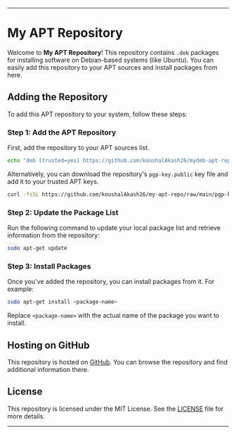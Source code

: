 
---

# My APT Repository

Welcome to **My APT Repository**! This repository contains `.deb` packages for installing software on Debian-based systems (like Ubuntu). You can easily add this repository to your APT sources and install packages from here.

## Adding the Repository

To add this APT repository to your system, follow these steps:

### Step 1: Add the APT Repository

First, add the repository to your APT sources list.

```bash
echo "deb [trusted=yes] https://github.com/koushalAkash26/mydeb-apt-repo/koushal-apt-repo stable main" | sudo tee /etc/apt/sources.list.d/myrepo.list
```

Alternatively, you can download the repository's `pgp-key.public` key file and add it to your trusted APT keys.

```bash
curl -fsSL https://github.com/koushalAkash26/my-apt-repo/raw/main/pgp-key.public | sudo gpg --dearmor -o /etc/apt/trusted.gpg.d/mykey.gpg

```

### Step 2: Update the Package List

Run the following command to update your local package list and retrieve information from the repository:

```bash
sudo apt-get update
```

### Step 3: Install Packages

Once you've added the repository, you can install packages from it. For example:

```bash
sudo apt-get install <package-name>
```

Replace `<package-name>` with the actual name of the package you want to install.


## Hosting on GitHub

This repository is hosted on [GitHub](https://github.com/koushalAkash26/my-apt-repo). You can browse the repository and find additional information there.

## License

This repository is licensed under the MIT License. See the [LICENSE](LICENSE) file for more details.

---

